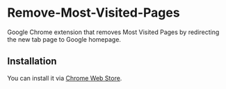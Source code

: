 # Remove-Most-Visited-Pages
Google Chrome extension that removes Most Visited Pages by redirecting the new tab page to Google homepage.

## Installation
You can install it via [Chrome Web Store](https://chrome.google.com/webstore/detail/remove-most-visited-pages/llcihajgaigeicmdohjkiehbacoiggbh).
